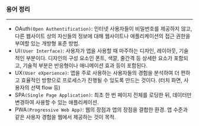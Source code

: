 ### 용어 정리
------------
* OAuth`(Open Authentification)`: 인터넷 사용자들이 비밀번호를 제공하지 않고, 다른 웹사이트 상의 자신들의 정보에 대해 웹사이트나 애플리케이션의 접근 권한을 부여할 있는 개방형 표준 방법.
* UI`(User Interface)`: 사용자가 앱을 사용할 때 마주하는 디자인, 레이아웃, 기술적인 부분이다. 디자인의 구성 요소인 폰트, 색깔, 줄간격 등 상세한 요소가 포함되고, 기술적 부분은 반응형이나 애니메이션 효과 등이 포함된다.
* UX`(User eXperience)`: 앱을 주로 사용하는 사용자들의 경험을 분석하여 더 편하고 효율적인 방향으로 프로세스가 진행될 수 있도록 만드는 것이다. (터치 화면, 사용자의 선택 flow 등)
* SPA`(Single Page Application)`: 최초 한 번 페이지 전체를 로딩한 뒤, 데이터만 변경하여 사용할 수 있는 애플리케이션.
* PWA`(Progressive Web App)`: 웹의 장점과 앱의 장점을 결합한 환경. 앱 수준과 같은 사용자 경험을 웹에서 제공하는 것이 목적.
